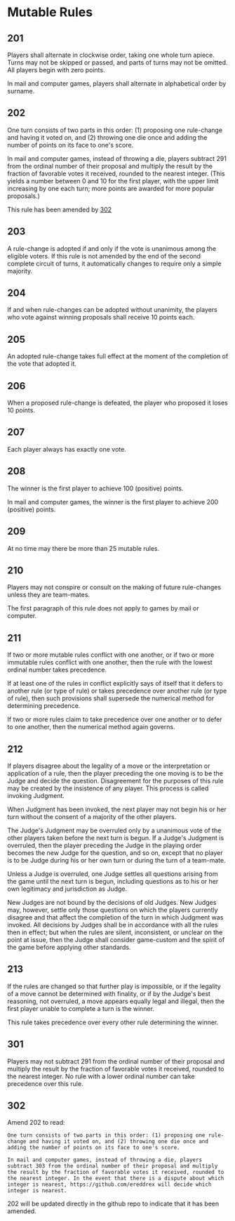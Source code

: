 
# Mutable Rules

## 201

Players shall alternate in clockwise order, taking one whole turn apiece. Turns may not be skipped or passed, and parts of turns may not be omitted. All players begin with zero points.

In mail and computer games, players shall alternate in alphabetical order by surname.

## 202

One turn consists of two parts in this order: (1) proposing one rule-change and having it voted on, and (2) throwing one die once and adding the number of points on its face to one's score.

In mail and computer games, instead of throwing a die, players subtract 291 from the ordinal number of their proposal and multiply the result by the fraction of favorable votes it received, rounded to the nearest integer. (This yields a number between 0 and 10 for the first player, with the upper limit increasing by one each turn; more points are awarded for more popular proposals.)

This rule has been amended by [302](./mutable.md#302)

## 203

A rule-change is adopted if and only if the vote is unanimous among the eligible voters. If this rule is not amended by the end of the second complete circuit of turns, it automatically changes to require only a simple majority.

## 204

If and when rule-changes can be adopted without unanimity, the players who vote against winning proposals shall receive 10 points each.

## 205

An adopted rule-change takes full effect at the moment of the completion of the vote that adopted it.

## 206

When a proposed rule-change is defeated, the player who proposed it loses 10 points.

## 207

Each player always has exactly one vote.

## 208

The winner is the first player to achieve 100 (positive) points.

In mail and computer games, the winner is the first player to achieve 200 (positive) points.

## 209

At no time may there be more than 25 mutable rules.

## 210

Players may not conspire or consult on the making of future rule-changes unless they are team-mates.

The first paragraph of this rule does not apply to games by mail or computer.

## 211

If two or more mutable rules conflict with one another, or if two or more immutable rules conflict with one another, then the rule with the lowest ordinal number takes precedence.

If at least one of the rules in conflict explicitly says of itself that it defers to another rule (or type of rule) or takes precedence over another rule (or type of rule), then such provisions shall supersede the numerical method for determining precedence.

If two or more rules claim to take precedence over one another or to defer to one another, then the numerical method again governs.

## 212

If players disagree about the legality of a move or the interpretation or application of a rule, then the player preceding the one moving is to be the Judge and decide the question. Disagreement for the purposes of this rule may be created by the insistence of any player. This process is called invoking Judgment.

When Judgment has been invoked, the next player may not begin his or her turn without the consent of a majority of the other players.

The Judge's Judgment may be overruled only by a unanimous vote of the other players taken before the next turn is begun. If a Judge's Judgment is overruled, then the player preceding the Judge in the playing order becomes the new Judge for the question, and so on, except that no player is to be Judge during his or her own turn or during the turn of a team-mate.

Unless a Judge is overruled, one Judge settles all questions arising from the game until the next turn is begun, including questions as to his or her own legitimacy and jurisdiction as Judge.

New Judges are not bound by the decisions of old Judges. New Judges may, however, settle only those questions on which the players currently disagree and that affect the completion of the turn in which Judgment was invoked. All decisions by Judges shall be in accordance with all the rules then in effect; but when the rules are silent, inconsistent, or unclear on the point at issue, then the Judge shall consider game-custom and the spirit of the game before applying other standards.

## 213

If the rules are changed so that further play is impossible, or if the legality of a move cannot be determined with finality, or if by the Judge's best reasoning, not overruled, a move appears equally legal and illegal, then the first player unable to complete a turn is the winner.

This rule takes precedence over every other rule determining the winner.

## 301

Players may not subtract 291 from the ordinal number of their proposal and multiply the result by the fraction of favorable votes it received, rounded to the nearest integer. No rule with a lower ordinal number can take precedence over this rule.

## 302

Amend 202 to read:

```
One turn consists of two parts in this order: (1) proposing one rule-change and having it voted on, and (2) throwing one die once and adding the number of points on its face to one's score.

In mail and computer games, instead of throwing a die, players subtract 303 from the ordinal number of their proposal and multiply the result by the fraction of favorable votes it received, rounded to the nearest integer. In the event that there is a dispute about which integer is nearest, https://github.com/ereddrex will decide which integer is nearest. 
```

202 will be updated directly in the github repo to indicate that it has been amended. 
